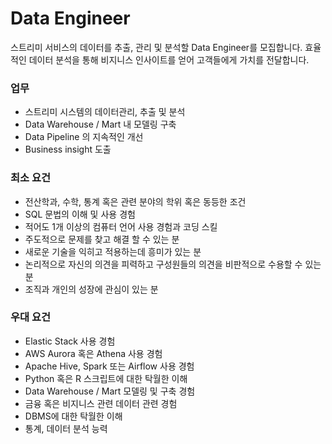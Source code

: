 # Data Engineer
 스트리미 서비스의 데이터를 추출, 관리 및 분석할 Data Engineer를 모집합니다. 효율적인 데이터 분석을 통해 비지니스 인사이트를 얻어 고객들에게 가치를 전달합니다. 

### 업무
- 스트리미 시스템의 데이터관리, 추출 및 분석
- Data Warehouse / Mart 내 모델링 구축
- Data Pipeline 의 지속적인 개선
- Business insight 도출

### 최소 요건  
- 전산학과, 수학, 통계 혹은 관련 분야의 학위 혹은 동등한 조건  
- SQL 문법의 이해 및 사용 경험 
- 적어도 1개 이상의 컴퓨터 언어 사용 경험과 코딩 스킬
- 주도적으로 문제를 찾고 해결 할 수 있는 분
- 새로운 기술을 익히고 적용하는데 흥미가 있는 분
- 논리적으로 자신의 의견을 피력하고 구성원들의 의견을 비판적으로 수용할 수 있는 분
- 조직과 개인의 성장에 관심이 있는 분

### 우대 요건
- Elastic Stack 사용 경험
- AWS Aurora 혹은 Athena 사용 경험   
- Apache Hive, Spark 또는 Airflow 사용 경험   
- Python 혹은 R 스크립트에 대한 탁월한 이해   
- Data Warehouse / Mart 모델링 및 구축 경험
- 금융 혹은 비지니스 관련 데이터 관련 경험
- DBMS에 대한 탁월한 이해    
- 통계, 데이터 분석 능력